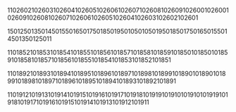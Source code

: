 1102602102603102604102605102606102607102608102609102600102600102609102608102607102606102605102604102603102602102601

15012501350145015501650175018501950105010501950185017501650155014501350125011

1101852101853101854101855101856101857101858101859101850101850101859101858101857101856101855101854101853101852101851

1101892101893101894101895101896101897101898101899101890101890101899101898101897101896101895101894101893101892101891

1101912101913101914101915101916101917101918101919101910101910101919101918101917101916101915101914101913101912101911
